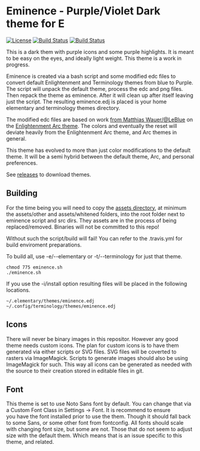 # Eminence - Purple/Violet Dark theme for E
[![License](https://img.shields.io/badge/license-GPLv3-9977bb.svg?style=plastic)](https://github.com/Obsidian-StudiosInc/ebuild-bumper/blob/master/LICENSE)
[![Build Status](https://img.shields.io/travis/Obsidian-StudiosInc/eminence/master.svg?colorA=9977bb&style=plastic)](https://travis-ci.org/Obsidian-StudiosInc/eminence)
[![Build Status](https://img.shields.io/shippable/58fa9a131fb3ec0700df16e7/master.svg?colorA=9977bb&style=plastic)](https://app.shippable.com/github/Obsidian-StudiosInc/eminence)

This is a dark them with purple icons and some purple highlights. It is 
meant to be easy on the eyes, and ideally light weight. This theme is a 
work in progress.

Eminence is created via a bash script and some modified edc files to 
convert default Enlightenment and Terminology themes from blue to 
Purple. The script will unpack the default theme, process the edc and 
png files. Then repack the theme as eminence. After it will clean up 
after itself leaving just the script. The resulting eminence.edj is 
placed is your home elementary and terminology themes directory.

The modified edc files are based on work
[from Matthias Wauer/@LeBlue](https://github.com/LeBlue) on the
[Enlightenment Arc theme](https://github.com/LeBlue/enlightenment-arc-theme).
The colors and eventually the reset will deviate heavily from the 
Enlightenment Arc theme, and Arc themes in general.

This theme has evolved to more than just color modifications to the 
default theme. It will be a semi hybrid between the default theme, Arc, 
and personal preferences.

See [releases](https://github.com/Obsidian-StudiosInc/eminence/releases) 
to download themes.

## Building
For the time being you will need to copy the
[assets directory](https://github.com/LeBlue/enlightenment-arc-theme/tree/master/assets),
at minimum the assets/other and assets/whitened folders, into the root 
folder next to eminence script and src dirs. They assets are in the 
process of being replaced/removed. Binaries will not be committed to 
this repo!

Without such the script/build will fail! You can refer to the 
.travis.yml for build enviroment preparations.

To build all, use -e/--elementary or -t/--terminology for just that theme.
```
chmod 775 eminence.sh
./eminence.sh

```

If you use the -i/install option resulting files will be placed in the 
following locations.

```
~/.elementary/themes/eminence.edj
~/.config/terminology/themes/eminence.edj
```

## Icons
There will never be binary images in this repositor. However any good 
theme needs custom icons. The plan for custom icons is to have them 
generated via either scripts or SVG files. SVG files will be coverted to 
rasters via ImageMagick. Scripts to generate images should also be using 
ImageMagick for such. This way all icons can be generated as needed with 
the source to their creation stored in editable files in git.

## Font
This theme is set to use Noto Sans font by default. You can change that 
via a Custom Font Class in Settings -> Font. It is recommend to ensure  
you have the font installed prior to use the them. Though it should fall 
back to some Sans, or some other font from fontconfig. All fonts should 
scale with changing font size, but some are not. Those that do not seem 
to adjust size with the default them. Which means that is an issue 
specific to this theme, and related.
